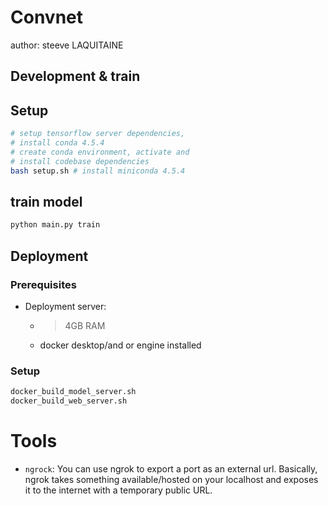# Convnet

author: steeve LAQUITAINE

## Development & train

## Setup

```bash
# setup tensorflow server dependencies, 
# install conda 4.5.4
# create conda environment, activate and
# install codebase dependencies  
bash setup.sh # install miniconda 4.5.4
```

## train model

```bash
python main.py train
```


## Deployment 

### Prerequisites

* Deployment server:
    * > 4GB RAM
    * docker desktop/and or engine installed

### Setup

```bash
docker_build_model_server.sh
docker_build_web_server.sh
```

# Tools

* `ngrock`: You can use ngrok to export a port as an external url. Basically, ngrok takes something available/hosted on your localhost and exposes it to the internet with a temporary public URL.

